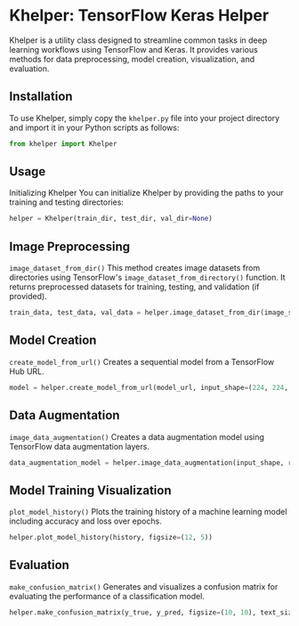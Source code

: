 # Khelper: TensorFlow Keras Helper

Khelper is a utility class designed to streamline common tasks in deep learning workflows using TensorFlow and Keras. It provides various methods for data preprocessing, model creation, visualization, and evaluation.

## Installation

To use Khelper, simply copy the `khelper.py` file into your project directory and import it in your Python scripts as follows:

```python
from khelper import Khelper
```

## Usage

Initializing Khelper
You can initialize Khelper by providing the paths to your training and testing directories:

```python
helper = Khelper(train_dir, test_dir, val_dir=None)
```

## Image Preprocessing

`image_dataset_from_dir()`
This method creates image datasets from directories using TensorFlow's `image_dataset_from_directory()` function. It returns preprocessed datasets for training, testing, and validation (if provided).

```python
train_data, test_data, val_data = helper.image_dataset_from_dir(image_size=(224, 224), label_mode='categorical', batch_size=32, shuffle=True, seed=None)
```

## Model Creation

`create_model_from_url()`
Creates a sequential model from a TensorFlow Hub URL.

```python
model = helper.create_model_from_url(model_url, input_shape=(224, 224, 3), num_classses=10, trainable=False)
```

## Data Augmentation

`image_data_augmentation()`
Creates a data augmentation model using TensorFlow data augmentation layers.

```python
data_augmentation_model = helper.image_data_augmentation(input_shape, rescaling=False, RandomFlip="horizontal", RandomRotation=0.2, RandomHeight=0.2, RandomWidth=0.2, RandomBrightness=None, RandomContrast=None)
```

## Model Training Visualization
`plot_model_history()`
Plots the training history of a machine learning model including accuracy and loss over epochs.

```python
helper.plot_model_history(history, figsize=(12, 5))
```

## Evaluation
`make_confusion_matrix()`
Generates and visualizes a confusion matrix for evaluating the performance of a classification model.

```python
helper.make_confusion_matrix(y_true, y_pred, figsize=(10, 10), text_size=15)
```
